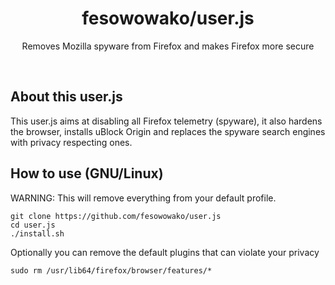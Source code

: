 <h1 align="center">fesowowako/user.js</h1>
<p align="center">Removes Mozilla spyware from Firefox and makes Firefox more secure</p>

<br>

## About this user.js

This user.js aims at disabling all Firefox telemetry (spyware), it also hardens the browser, installs uBlock Origin and replaces the spyware search engines with privacy respecting ones.

## How to use (GNU/Linux)

WARNING: This will remove everything from your default profile.

```
git clone https://github.com/fesowowako/user.js
cd user.js
./install.sh
```

Optionally you can remove the default plugins that can violate your privacy

```
sudo rm /usr/lib64/firefox/browser/features/*
```
